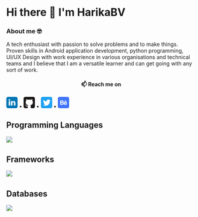 # Hi there 👋 I'm HarikaBV
### About me 🤓
A tech enthusiast with passion to solve problems and to make things. Proven skills in Android application development, python programming, UI/UX Design with work experience in various organisations and technical teams and I believe that I am a versatile learner and can get going with any sort of work.<h4 align='center'>📫 Reach me on</h4>

<p align='center'>



<a href = https://www.linkedin.com/in/harika-b-v><img src=https://raw.githubusercontent.com/edent/SuperTinyIcons/master/images/svg/linkedin.svg height='30' weight='30'></a> • <a href = https://github.com/Harika-BV><img src=https://raw.githubusercontent.com/edent/SuperTinyIcons/master/images/svg/github.svg height='30' weight='30'></a> • <a href = https://twitter.com/Harika><img src=https://raw.githubusercontent.com/edent/SuperTinyIcons/master/images/svg/twitter.svg height='30' weight='30'></a> • <a href = https://www.behance.net/harikabv><img src=https://raw.githubusercontent.com/edent/SuperTinyIcons/master/images/svg/behance.svg height='30' weight='30'></a></p>

## Programming Languages



<img src='https://img.shields.io/badge/javascript%20-%23323330.svg?&style=for-the-badge&logo=javascript&logoColor=%23F7DF1E'/>

## Frameworks



 <img src='https://img.shields.io/badge/react%20-%2320232a.svg?&style=for-the-badge&logo=react&logoColor=%2361DAFB'/>

## Databases



 <img src ='https://img.shields.io/badge/postgres-%23316192.svg?&style=for-the-badge&logo=postgresql&logoColor=white'/>
